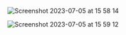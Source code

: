 ![Screenshot 2023-07-05 at 15 58 14](https://github.com/Canertsz/github-api-js/assets/64376593/901f9c6f-9369-4fbd-ab0a-937138ad3cdd)

![Screenshot 2023-07-05 at 15 59 12](https://github.com/Canertsz/github-api-js/assets/64376593/1d2dd992-080d-4928-990f-f3391d9644dc)
